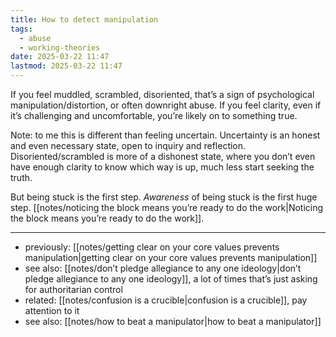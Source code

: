 ```yaml
---
title: How to detect manipulation
tags:
  - abuse
  - working-theories
date: 2025-03-22 11:47
lastmod: 2025-03-22 11:47
---
```

If you feel muddled, scrambled, disoriented, that’s a sign of psychological manipulation/distortion, or often downright abuse. If you feel clarity, even if it’s challenging and uncomfortable, you’re likely on to something true. 

Note: to me this is different than feeling uncertain. Uncertainty is an honest and even necessary state, open to inquiry and reflection. Disoriented/scrambled is more of a dishonest state, where you don’t even have enough clarity to know which way is up, much less start seeking the truth. 

But being stuck is the first step. *Awareness* of being stuck is the first huge step. [[notes/noticing the block means you’re ready to do the work|Noticing the block means you’re ready to do the work]].

---
- previously: [[notes/getting clear on your core values prevents manipulation|getting clear on your core values prevents manipulation]]
- see also: [[notes/don’t pledge allegiance to any one ideology|don’t pledge allegiance to any one ideology]], a lot of times that’s just asking for authoritarian control
- related: [[notes/confusion is a crucible|confusion is a crucible]], pay attention to it
- see also: [[notes/how to beat a manipulator|how to beat a manipulator]]